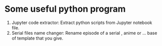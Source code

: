 # Some useful python program
1. Jupyter code extractor: Extract python scripts from Jupyter notebook file.
1. Serial files name changer: Rename episode of a serial , anime or ... base of template that you give.
